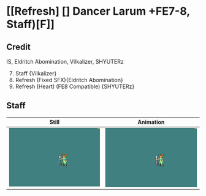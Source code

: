 # [\[Refresh\] \[\] Dancer Larum +FE7-8, Staff\)\[F\]]

## Credit

IS, Eldritch Abomination, Vilkalizer, SHYUTERz

7. Staff {Vilkalizer}
8. Refresh (Fixed SFX){Eldritch Abomination}
8. Refresh (Heart) (FE8 Compatible) {SHYUTERz}
	
## Staff

| Still | Animation |
| :---: | :-------: |
| ![Staff still](./Staff_000.png) | ![Staff animation](./Staff.gif) |
